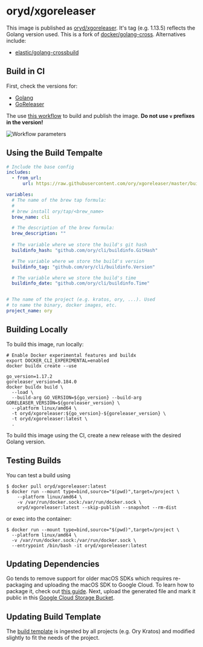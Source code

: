 # oryd/xgoreleaser

This image is published as
[oryd/xgoreleaser](https://hub.docker.com/r/oryd/xgoreleaser).
It's tag (e.g. 1.13.5) reflects the Golang version used. This is a fork of
[docker/golang-cross](https://github.com/docker/golang-cross). Alternatives
include:

- [elastic/golang-crossbuild](https://github.com/elastic/golang-crossbuild)

## Build in CI

First, check the versions for:

- [Golang](https://golang.org/dl/)
- [GoReleaser](https://github.com/goreleaser/goreleaser/releases)

The use
[this workflow](https://github.com/ory/xgoreleaser/actions?query=workflow%3ADocker)
to build and publish the image. **Do not use `v` prefixes in the version!**

![Workflow parameters](.github/workflow.png)

## Using the Build Tempalte

```yml
# Include the base config
includes:
  - from_url:
      url: https://raw.githubusercontent.com/ory/xgoreleaser/master/build.tmpl.yml

variables:
  # The name of the brew tap formula:
  # 
  # brew install ory/tap/<brew_name>
  brew_name: cli

  # The description of the brew formula:
  brew_description: ""
  
  # The variable where we store the build's git hash
  buildinfo_hash: "github.com/ory/cli/buildinfo.GitHash"

  # The variable where we store the build's version
  buildinfo_tag: "github.com/ory/cli/buildinfo.Version"

  # The variable where we store the build's time
  buildinfo_date: "github.com/ory/cli/buildinfo.Time"


# The name of the project (e.g. kratos, ory, ...). Used
# to name the binary, docker images, etc.
project_name: ory
```

## Building Locally

To build this image, run locally:

```shell script
# Enable Docker experimental features and buildx
export DOCKER_CLI_EXPERIMENTAL=enabled
docker buildx create --use

go_version=1.17.2
goreleaser_version=0.184.0
docker buildx build \
  --load \
  --build-arg GO_VERSION=${go_version} --build-arg GORELEASER_VERSION=${goreleaser_version} \
  --platform linux/amd64 \
  -t oryd/xgoreleaser:${go_version}-${goreleaser_version} \
  -t oryd/xgoreleaser:latest \
  .
```

To build this image using the CI, create a new release with the desired Golang
version.

## Testing Builds

You can test a build using

```shell script
$ docker pull oryd/xgoreleaser:latest
$ docker run --mount type=bind,source="$(pwd)",target=/project \
    --platform linux/amd64 \
    -v /var/run/docker.sock:/var/run/docker.sock \
    oryd/xgoreleaser:latest --skip-publish --snapshot --rm-dist
```

or exec into the container:

```shell script
$ docker run --mount type=bind,source="$(pwd)",target=/project \
  --platform linux/amd64 \
  -v /var/run/docker.sock:/var/run/docker.sock \
  --entrypoint /bin/bash -it oryd/xgoreleaser:latest
```

## Updating Dependencies

Go tends to remove support for older macOS SDKs which requires re-packaging and
uploading the macOS SDK to Google Cloud. To learn how to package it, check out
[this guide](https://github.com/tpoechtrager/osxcross#packaging-the-sdk). Next,
upload the generated file and mark it public in this
[Google Cloud Storage Bucket](https://console.cloud.google.com/storage/browser/ory.sh/build-assets?project=ory-web).

## Updating Build Template

The [build template](./build.tmpl.yml) is ingested by all projects (e.g. Ory
Kratos) and modified slightly to fit the needs of the project.
